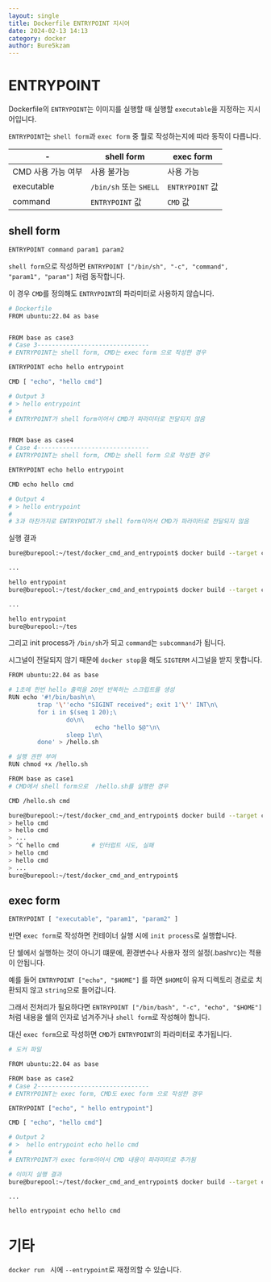 ```yaml
---
layout: single
title: Dockerfile ENTRYPOINT 지시어
date: 2024-02-13 14:13
category: docker
author: Bure5kzam
---
```




# ENTRYPOINT

Dockerfile의 `ENTRYPOINT`는 이미지를 실행할 때 실행할 `executable`을 지정하는 지시어입니다.

`ENTRYPOINT`는 `shell form`과 `exec form` 중 뭘로 작성하는지에 따라 동작이 다릅니다.

| - |shell form| exec form|
|--- | --- | ---|
| CMD 사용 가능 여부| 사용 불가능| 사용 가능|
| executable | `/bin/sh` 또는 `SHELL`| `ENTRYPOINT` 값| 
| command | `ENTRYPOINT` 값| `CMD` 값


## shell form

```bash
ENTRYPOINT command param1 param2
```

`shell form`으로 작성하면 `ENTRYPOINT ["/bin/sh", "-c", "command", "param1", "param"]` 처럼 동작합니다.

이 경우 `CMD`를 정의해도 `ENTRYPOINT`의 파라미터로 사용하지 않습니다.

```bash
# Dockerfile
FROM ubuntu:22.04 as base


FROM base as case3
# Case 3-------------------------------
# ENTRYPOINT는 shell form, CMD는 exec form 으로 작성한 경우

ENTRYPOINT echo hello entrypoint

CMD [ "echo", "hello cmd"]

# Output 3
# > hello entrypoint
#
# ENTRYPOINT가 shell form이어서 CMD가 파라미터로 전달되지 않음


FROM base as case4
# Case 4-------------------------------
# ENTRYPOINT는 shell form, CMD는 shell form 으로 작성한 경우

ENTRYPOINT echo hello entrypoint

CMD echo hello cmd

# Output 4
# > hello entrypoint
#
# 3과 마찬가지로 ENTRYPOINT가 shell form이어서 CMD가 파라미터로 전달되지 않음

```

실행 결과

```bash
bure@burepool:~/test/docker_cmd_and_entrypoint$ docker build --target case3 -t test4 -f ./compare_shell_and_exec.Dockerfile .  && docker run --rm test4

...

hello entrypoint
bure@burepool:~/test/docker_cmd_and_entrypoint$ docker build --target case4 -t test4 -f ./compare_shell_and_exec.Dockerfile .  && docker run --rm test4

...

hello entrypoint
bure@burepool:~/tes
```



그리고 init process가 `/bin/sh`가 되고 `command`는 `subcommand`가 됩니다.

시그널이 전달되지 않기 때문에 `docker stop`을 해도 `SIGTERM` 시그널을 받지 못합니다.

```bash
FROM ubuntu:22.04 as base

# 1초에 한번 hello 출력을 20번 반복하는 스크립트를 생성
RUN echo '#!/bin/bash\n\
        trap '\''echo "SIGINT received"; exit 1'\'' INT\n\
        for i in $(seq 1 20);\
                do\n\
                        echo "hello $@"\n\
                sleep 1\n\
        done' > /hello.sh

# 실행 권한 부여
RUN chmod +x /hello.sh

FROM base as case1
# CMD에서 shell form으로  /hello.sh를 실행한 경우

CMD /hello.sh cmd

```

```bash
bure@burepool:~/test/docker_cmd_and_entrypoint$ docker build --target case1 -t test4 -f ./init_check_init_process.Dockerfile .  && docker run --rm test4
> hello cmd
> hello cmd
> ...
> ^C hello cmd         # 인터럽트 시도, 실패
> hello cmd
> hello cmd
> ...
bure@burepool:~/test/docker_cmd_and_entrypoint$
```


## exec form

```bash
ENTRYPOINT [ "executable", "param1", "param2" ]
```

반면 `exec form`로 작성하면 컨테이너 실행 시에 `init process`로 실행합니다.

단 쉘에서 실행하는 것이 아니기 떄문에, 환경변수나 사용자 정의 설정(.bashrc)는 적용이 안됩니다.

예를 들어 `ENTRYPOINT ["echo", "$HOME"]` 를 하면 `$HOME`이 유저 디렉토리 경로로 치환되지 않고 `string`으로 들어갑니다.

그래서 전처리가 필요하다면 `ENTRYPOINT ["/bin/bash", "-c", "echo", "$HOME"]` 처럼 내용을 쉘의 인자로 넘겨주거나 `shell form`로 작성해야 합니다.


대신 `exec form`으로 작성하면 `CMD`가 `ENTRYPOINT`의 파라미터로 추가됩니다.

```bash
# 도커 파일

FROM ubuntu:22.04 as base

FROM base as case2
# Case 2-------------------------------
# ENTRYPOINT는 exec form, CMD도 exec form 으로 작성한 경우

ENTRYPOINT ["echo", " hello entrypoint"]

CMD [ "echo", "hello cmd"]

# Output 2
# >  hello entrypoint echo hello cmd
#
# ENTRYPOINT가 exec form이어서 CMD 내용이 파라미터로 추가됨
```

```bash
# 이미지 실행 결과
bure@burepool:~/test/docker_cmd_and_entrypoint$ docker build --target case2 -t test4 -f ./compare_shell_and_exec.Dockerfile .  && docker run --rm test4

...

hello entrypoint echo hello cmd

```

# 기타

`docker run ` 시에 `--entrypoint`로 재정의할 수 있습니다.